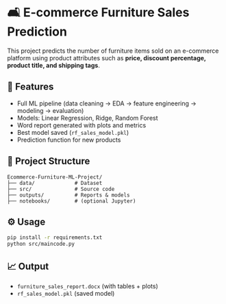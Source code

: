 # 🛋️ E-commerce Furniture Sales Prediction

This project predicts the number of furniture items sold on an e-commerce platform using product attributes such as **price, discount percentage, product title, and shipping tags**.

## 🚀 Features
- Full ML pipeline (data cleaning → EDA → feature engineering → modeling → evaluation)
- Models: Linear Regression, Ridge, Random Forest
- Word report generated with plots and metrics
- Best model saved (`rf_sales_model.pkl`)
- Prediction function for new products

## 📂 Project Structure
```
Ecommerce-Furniture-ML-Project/
├── data/             # Dataset
├── src/              # Source code
├── outputs/          # Reports & models
├── notebooks/        # (optional Jupyter)
```
## ⚙️ Usage
```bash
pip install -r requirements.txt
python src/maincode.py
```

## 📈 Output
- `furniture_sales_report.docx` (with tables + plots)
- `rf_sales_model.pkl` (saved model)
